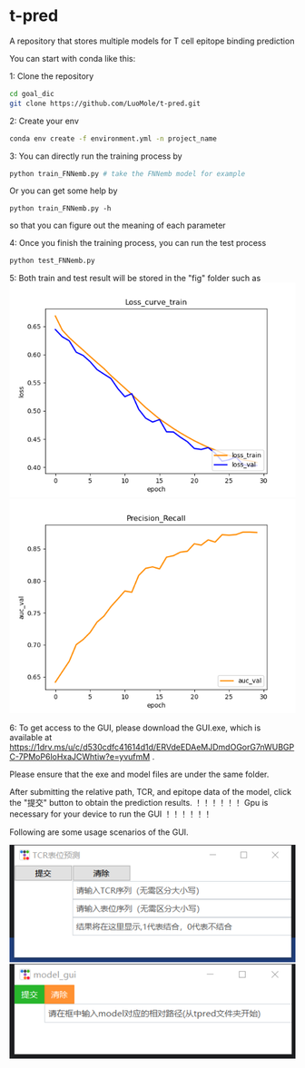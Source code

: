 # t-pred
A  repository that stores multiple models for T cell epitope binding prediction

You can start with conda like this:

1: Clone the repository
~~~bash
cd goal_dic
git clone https://github.com/LuoMole/t-pred.git
~~~
2: Create your env
~~~bash
conda env create -f environment.yml -n project_name
~~~
3: You can directly run the training process by
~~~bash
python train_FNNemb.py # take the FNNemb model for example
~~~
Or you can get some help by
~~~
python train_FNNemb.py -h 
~~~
so that you can figure out the meaning of each parameter

4: Once you finish the training process, you can run the test process
~~~bash
python test_FNNemb.py  
~~~
5: Both train and test result will be stored in the "fig" folder
such as
![](https://github.com/LuoMole/t-pred/blob/main/model_better/bert/loss_curve_train.png)
![](https://github.com/LuoMole/t-pred/blob/main/model_better/bert/auc_val.png)


6: To get access to the GUI, please download the GUI.exe, which is available at https://1drv.ms/u/c/d530cdfc41614d1d/ERVdeEDAeMJDmdOGorG7nWUBGPC-7PMoP6loHxaJCWhtiw?e=yvufmM .

Please ensure that the exe and model files are under the same folder.

After submitting the relative path, TCR, and epitope data of the model, click the "提交" button to obtain the prediction results.
！！！！！！
Gpu is necessary for your device to run the GUI
！！！！！！


Following are some usage scenarios of the GUI.

![](https://github.com/LuoMole/t-pred/blob/main/fig/af4010e7e0cb7f2c8563f07281a3032.png)
![](https://github.com/LuoMole/t-pred/blob/main/fig/e76d08cfb9ec56baa49b4a4ea75654c.png)
